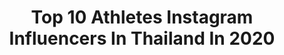 ---
title: Top 10 Athletes Instagram Influencers In Thailand In 2020
description: >-
  Find top athletes Instagram influencers in Thailand in 2020. Most popular hashtags: #2020 #karate #fighter #bangkokthailand.
platform: Instagram
profiles:
  - username: "maratgrigorian"
    fullname: >-
      Marat Grigorian
    location: "Thailand"
    followers: 37235
    engagement: 879
    commentsToLikes: 0.011972
    id: ck5cebxjjkqqi0i11brm87u3h
    verified: false
    hashtags: "#catsofinstagram, #heart, #teacup, #lifelessons"
  - username: "tristando19"
    fullname: >-
      Tristan Do
    location: "Thailand"
    followers: 471274
    engagement: 306
    commentsToLikes: 0.012118
    id: ck55ox98i9bh00i11kuhhihif
    verified: true
    hashtags: "#frenchfoodbangkok, #repost, #french, #restaurant"
  - username: "richyoranate"
    fullname: >-
      Richy Oranate D.caballes
    location: "Thailand"
    followers: 510177
    engagement: 851
    commentsToLikes: 0.006305
    id: ck6uafh8i39km0j7130nplmkj
    verified: true
    hashtags: "#haveaniceday, #richybadminton, #doipumeun, #lovemymom"
  - username: "benproudswim"
    fullname: >-
      Ben Proud
    location: "Thailand"
    followers: 61541
    engagement: 1383
    commentsToLikes: 0.003975
    id: ck5zm32o6lt140i145mq0khyr
    verified: true
    hashtags: "#journeyd, #airasia, #takethelane, #hometeam"
  - username: "gregorychoplinofficial"
    fullname: >-
      Gregory Choplin
    location: "Thailand"
    followers: 33552
    engagement: 293
    commentsToLikes: 0.023335
    id: ck136ue8z8b9f0i194a1bqu8c
    verified: false
    hashtags: "#wrestling, #expat, #strongpeople, #chilling"
  - username: "saharat_k"
    fullname: >-
      ▪️SAHARAT KLUABMAS▪️
    location: "Thailand"
    followers: 30606
    engagement: 163
    commentsToLikes: 0.009507
    id: ck55oxajl9blz0i11cg8s1hfr
    verified: false
    hashtags: "#saharatjeju, #mensportphysique, #bangkokthonburiuniversity, #hvd"
  - username: "purya_rokhneh"
    fullname: >-
      Purya Rokhneh
    location: "Thailand"
    followers: 2051
    engagement: 2501
    commentsToLikes: 0.107059
    id: ck8sxccbzgvit0j78ua8q8pne
    verified: false
    hashtags: "#esfehan, #yazd, #boxingpadwork, #taekwondo"
  - username: "jay_mystyle"
    fullname: >-
      ﷽
    location: "Thailand"
    followers: 24171
    engagement: 197
    commentsToLikes: 0.004891
    id: ck55oxb0a9bn90i11mftmmw0r
    verified: false
    hashtags: "#ultimatenutrition, #ultimatenutritionthailand, #jimmyknows"
  - username: "dinekeminten"
    fullname: >-
      𝔻𝕀ℕ𝔼𝕂𝔼 𝕄𝕀ℕ𝕋𝔼ℕ
    location: "Thailand"
    followers: 59755
    engagement: 318
    commentsToLikes: 0.067538
    id: ck5q5prxxtzru0i1117o4x9u5
    verified: false
    hashtags: "#stayathomechallenge, #tb, #hatesplits, #loveflips"
  - username: "boy_spinboy"
    fullname: >-
      Montree Bouwdok
    location: "Thailand"
    followers: 22985
    engagement: 978
    commentsToLikes: 0.010633
    id: ck0ubrb0qf3pa0i19lpotisdt
    verified: false
    hashtags: "#virus, #fighcovid19, #workpoint, #yurai"
---